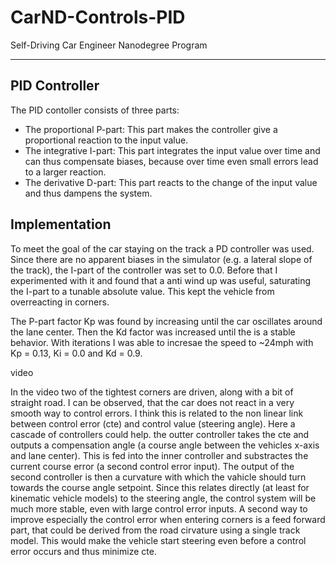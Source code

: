# CarND-Controls-PID
Self-Driving Car Engineer Nanodegree Program

---

## PID Controller

The PID contoller consists of three parts:
* The proportional P-part: This part makes the controller give a proportional reaction to the input value.
* The integrative I-part: This part integrates the input value over time and can thus compensate biases, because over time even small errors lead to a larger reaction.
* The derivative D-part: This part reacts to the change of the input value and thus dampens the system.

## Implementation

To meet the goal of the car staying on the track a PD controller was used. Since there are no apparent biases in the simulator (e.g. a lateral slope of the track), the I-part of the controller was set to 0.0. Before that I experimented with it and found that a anti wind up was useful, saturating the I-part to a tunable absolute value. This kept the vehicle from overreacting in corners.

The P-part factor Kp was found by increasing until the car oscillates around the lane center. Then the Kd factor was increased until the is a stable behavior. With iterations I was able to incresae the speed to ~24mph with Kp = 0.13, Ki = 0.0 and Kd = 0.9.

video

In the video two of the tightest corners are driven, along with a bit of straight road. I can be observed, that the car does not react in a very smooth way to control errors. I think this is related to the non linear link between control error (cte) and control value (steering angle). Here a cascade of controllers could help. the outter controller takes the cte and outputs a compensation angle (a course angle between the vehicles x-axis and lane center). This is fed into the inner controller and substractes the current course error (a second control error input). The output of the second controller is then a curvature with which the vahicle should turn towards the course angle setpoint. Since this relates directly (at least for kinematic vehicle models) to the steering angle, the control system will be much more stable, even with large control error inputs.
A second way to improve especially the control error when entering corners is a feed forward part, that could be derived from the road cirvature using a single track model. This would make the vehicle start steering even before a control error occurs and thus minimize cte.
